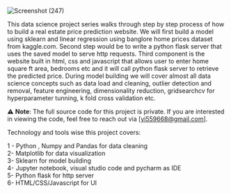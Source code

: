 

![Screenshot (247)](https://github.com/user-attachments/assets/79560d90-0f18-4025-9d0b-2a319677f410)


This data science project series walks through step by step process of how
to build a real estate price prediction website. We will first build a model
using sklearn and linear regression using banglore home prices dataset from
kaggle.com. Second step would be to write a python flask server that uses the
saved model to serve http requests. Third component is the website built in
html, css and javascript that allows user to enter home square ft area,
bedrooms etc and it will call python flask server to retrieve the predicted price.
During model building we will cover almost all data science concepts such as data
load and cleaning, outlier detection and removal, feature engineering, dimensionality
reduction, gridsearchcv for hyperparameter tunning, k fold cross validation etc. <br>

⚠️ **Note**: The full source code for this project is private. If you are interested in viewing the code, feel free to reach out via [yi559668@gmail.com].

Technology and tools wise this project covers: <br>

1 - Python , Numpy and Pandas for data cleaning <br>
2- Matplotlib for data visualization <br>
3- Sklearn for model building <br>
4- Jupyter notebook, visual studio code and pycharm as IDE <br>
5- Python flask for http server <br>
6- HTML/CSS/Javascript for UI <br>
